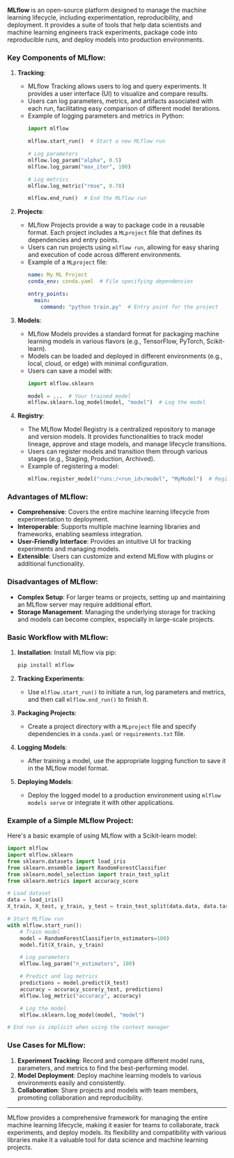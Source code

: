 **MLflow** is an open-source platform designed to manage the machine learning lifecycle, including experimentation, reproducibility, and deployment. It provides a suite of tools that help data scientists and machine learning engineers track experiments, package code into reproducible runs, and deploy models into production environments.

### Key Components of MLflow:

1. **Tracking**:
   - MLflow Tracking allows users to log and query experiments. It provides a user interface (UI) to visualize and compare results.
   - Users can log parameters, metrics, and artifacts associated with each run, facilitating easy comparison of different model iterations.
   - Example of logging parameters and metrics in Python:
     ```python
     import mlflow

     mlflow.start_run()  # Start a new MLflow run
     
     # Log parameters
     mlflow.log_param("alpha", 0.5)
     mlflow.log_param("max_iter", 100)

     # Log metrics
     mlflow.log_metric("rmse", 0.78)

     mlflow.end_run()  # End the MLflow run
     ```

2. **Projects**:
   - MLflow Projects provide a way to package code in a reusable format. Each project includes a `MLproject` file that defines its dependencies and entry points.
   - Users can run projects using `mlflow run`, allowing for easy sharing and execution of code across different environments.
   - Example of a `MLproject` file:
     ```yaml
     name: My ML Project
     conda_env: conda.yaml  # File specifying dependencies

     entry_points:
       main:
         command: "python train.py"  # Entry point for the project
     ```

3. **Models**:
   - MLflow Models provides a standard format for packaging machine learning models in various flavors (e.g., TensorFlow, PyTorch, Scikit-learn).
   - Models can be loaded and deployed in different environments (e.g., local, cloud, or edge) with minimal configuration.
   - Users can save a model with:
     ```python
     import mlflow.sklearn

     model = ...  # Your trained model
     mlflow.sklearn.log_model(model, "model")  # Log the model
     ```

4. **Registry**:
   - The MLflow Model Registry is a centralized repository to manage and version models. It provides functionalities to track model lineage, approve and stage models, and manage lifecycle transitions.
   - Users can register models and transition them through various stages (e.g., Staging, Production, Archived).
   - Example of registering a model:
     ```python
     mlflow.register_model("runs:/<run_id>/model", "MyModel")  # Register the model
     ```

### Advantages of MLflow:

- **Comprehensive**: Covers the entire machine learning lifecycle from experimentation to deployment.
- **Interoperable**: Supports multiple machine learning libraries and frameworks, enabling seamless integration.
- **User-Friendly Interface**: Provides an intuitive UI for tracking experiments and managing models.
- **Extensible**: Users can customize and extend MLflow with plugins or additional functionality.

### Disadvantages of MLflow:

- **Complex Setup**: For larger teams or projects, setting up and maintaining an MLflow server may require additional effort.
- **Storage Management**: Managing the underlying storage for tracking and models can become complex, especially in large-scale projects.

### Basic Workflow with MLflow:

1. **Installation**:
   Install MLflow via pip:
   ```bash
   pip install mlflow
   ```

2. **Tracking Experiments**:
   - Use `mlflow.start_run()` to initiate a run, log parameters and metrics, and then call `mlflow.end_run()` to finish it.

3. **Packaging Projects**:
   - Create a project directory with a `MLproject` file and specify dependencies in a `conda.yaml` or `requirements.txt` file.

4. **Logging Models**:
   - After training a model, use the appropriate logging function to save it in the MLflow model format.

5. **Deploying Models**:
   - Deploy the logged model to a production environment using `mlflow models serve` or integrate it with other applications.

### Example of a Simple MLflow Project:

Here's a basic example of using MLflow with a Scikit-learn model:

```python
import mlflow
import mlflow.sklearn
from sklearn.datasets import load_iris
from sklearn.ensemble import RandomForestClassifier
from sklearn.model_selection import train_test_split
from sklearn.metrics import accuracy_score

# Load dataset
data = load_iris()
X_train, X_test, y_train, y_test = train_test_split(data.data, data.target, test_size=0.2)

# Start MLflow run
with mlflow.start_run():
    # Train model
    model = RandomForestClassifier(n_estimators=100)
    model.fit(X_train, y_train)

    # Log parameters
    mlflow.log_param("n_estimators", 100)

    # Predict and log metrics
    predictions = model.predict(X_test)
    accuracy = accuracy_score(y_test, predictions)
    mlflow.log_metric("accuracy", accuracy)

    # Log the model
    mlflow.sklearn.log_model(model, "model")

# End run is implicit when using the context manager
```

### Use Cases for MLflow:

1. **Experiment Tracking**: Record and compare different model runs, parameters, and metrics to find the best-performing model.
2. **Model Deployment**: Deploy machine learning models to various environments easily and consistently.
3. **Collaboration**: Share projects and models with team members, promoting collaboration and reproducibility.

---

MLflow provides a comprehensive framework for managing the entire machine learning lifecycle, making it easier for teams to collaborate, track experiments, and deploy models. Its flexibility and compatibility with various libraries make it a valuable tool for data science and machine learning projects.